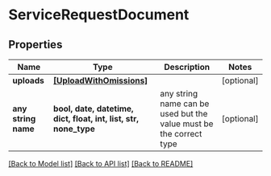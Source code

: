 # ServiceRequestDocument


## Properties
Name | Type | Description | Notes
------------ | ------------- | ------------- | -------------
**uploads** | [**[UploadWithOmissions]**](UploadWithOmissions.md) |  | [optional] 
**any string name** | **bool, date, datetime, dict, float, int, list, str, none_type** | any string name can be used but the value must be the correct type | [optional]

[[Back to Model list]](../README.md#documentation-for-models) [[Back to API list]](../README.md#documentation-for-api-endpoints) [[Back to README]](../README.md)


